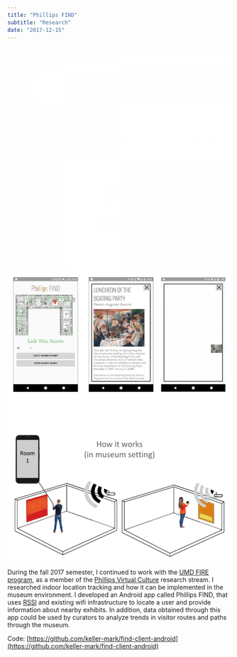```yaml
---
title: "Phillips FIND"
subtitle: "Research"
date: "2017-12-15"
---
```

![Icon](./icon.png)
![Screenshot](./screenshot.gif)

During the fall 2017 semester, I continued to work with the [UMD FIRE program](https://fire.umd.edu/), as a member of the [Phillips Virtual Culture](https://fire.umd.edu/streams-PVC.html) research stream. I researched indoor location tracking and how it can be implemented in the museum environment. I developed an Android app called Phillips FIND, that uses [RSSI](https://en.wikipedia.org/wiki/Received_signal_strength_indication) and existing wifi infrastructure to locate a user and provide information about nearby exhibits. In addition, data obtained through this app could be used by curators to analyze trends in visitor routes and paths through the museum.

Code: [https://github.com/keller-mark/find-client-android](https://github.com/keller-mark/find-client-android)